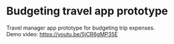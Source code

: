 # Budgeting travel app prototype
Travel manager app prototype for budgeting trip expenses.<br/>
Demo video: https://youtu.be/5jCR6gMP35E
